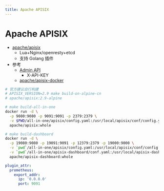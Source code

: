 ```yaml
---
title: Apache APISIX
---
```


# Apache APISIX

- [apache/apisix](https://github.com/apache/apisix)
  - Lua+Nginx/openresty+etcd
  - 支持 Golang 插件
- 参考
  - [Admin API](https://apisix.apache.org/docs/apisix/admin-api)
    - X-API-KEY
  - [apache/apisix-docker](https://github.com/apache/apisix-docker)

```bash
# 官方建议自行构建
# APISIX_VERSION=2.9 make build-on-alpine-cn
# apache/apisix:2.9-alpine

# make build-all-in-one
docker run -d \
  -p 9080:9080 -p 9091:9091 -p 2379:2379 \
  -v $PWD/all-in-one/apisix/config.yaml:/usr/local/apisix/conf/config.yaml \
  apache/apisix:whole

# make build-dashboard
docker run -d \
  -p 19080:9080 -p 19091:9091 -p 12379:2379 -p 19000:9000 \
  -v `pwd`/all-in-one/apisix/config.yaml:/usr/local/apisix/conf/config.yaml \
  -v `pwd`/all-in-one/apisix-dashboard/conf.yaml:/usr/local/apisix-dashboard/conf/conf.yaml \
  apache/apisix-dashboard:whole
```

```yaml title="prometheus port 9091"
plugin_attr:
  prometheus:
    export_addr:
      ip: '0.0.0.0'
      port: 9091
```
